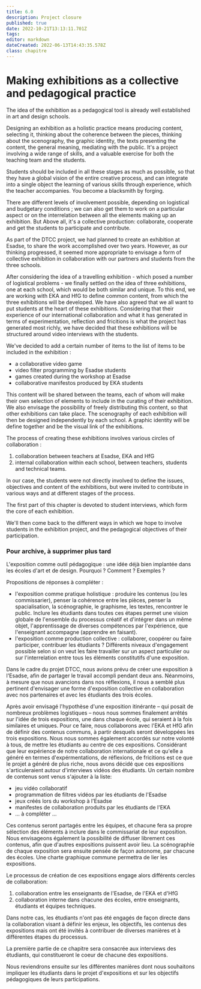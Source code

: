 ```yaml
---
title: 6.0
description: Project closure
published: true
date: 2022-10-21T13:13:11.701Z
tags: 
editor: markdown
dateCreated: 2022-06-13T14:43:35.578Z
class: chapitre
---
```


# Making exhibitions as a collective and pedagogical practice

The idea of the exhibition as a pedagogical tool is already well established in art and design schools.

Designing an exhibition as a holistic practice means producing content, selecting it, thinking about the coherence between the pieces, thinking about the scenography, the graphic identity, the texts presenting the content, the general meaning, mediating with the public. It's a project involving a wide range of skills, and a valuable exercise for both the teaching team and the students. 

Students should be included in all these stages as much as possible, so that they have a global vision of the entire creative process, and can integrate into a single object the learning of various skills through experience, which the teacher accompanies. You become a blacksmith by forging.

There are different levels of involvement possible, depending on logistical and budgetary conditions ; we can also get them to work on a particular aspect or on the interrelation between all the elements making up an exhibition.
But Above all, it's a collective production: collaborate, cooperate and get the students to participate and contribute. 

As part of the DTCC project, we had planned to create an exhibition at Esadse, to share the work accomplished over two years. However, as our thinking progressed, it seemed more appropriate to envisage a form of collective exhibition in collaboration with our partners and students from the three schools.

After considering the idea of a travelling exhibition - which posed a number of logistical problems - we finally settled on the idea of three exhibitions, one at each school, which would be both similar and unique. To this end, we are working with EKA and HfG to define common content, from which the three exhibitions will be developed. We have also agreed that we all want to put students at the heart of these exhibitions. Considering that their experience of our international collaboration and what it has generated in terms of experimentation, reflection and fricitions is what the project has generated most richly, we have decided that these exhibitions will be structured around video interviews with the students. 

We've decided to add a certain number of items to the list of items to be included in the exhibition :

- a collaborative video game
- video filter programming by Esadse students
- games created during the workshop at Esadse
- collaborative manifestos produced by EKA students

This content will be shared between the teams, each of whom will make their own selection of elements to include in the curating of their exhibition. We also envisage the possibility of freely distributing this content, so that other exhibitions can take place. The scenography of each exhibition will then be designed independently by each school. A graphic identity will be define together and be the visual link of the exhibitions.

The process of creating these exhibitions involves various circles of collaboration :
1. collaboration between teachers at Esadse, EKA and HfG
2. internal collaboration within each school, between teachers, students and technical teams.

In our case, the students were not directly involved to define the issues, objectives and content of the exhibitions, but were invited to contribute in various ways and at different stages of the process.

The first part of this chapter is devoted to student interviews, which form the core of each exhibition.

We'll then come back to the different ways in which we hope to involve students in the exhibition project, and the pedagogical objectives of their participation.










### Pour archive, à supprimer plus tard

L'exposition comme outil pédagogique : une idée déjà bien implantée dans les écoles d'art et de design. Pourquoi ? Comment ? Exemples ?

Propositions de réponses à compléter :
- l'exposition comme pratique holistique : produire les contenus (ou les commissarier), penser la cohérence entre les pièces, penser la spacialisation, la scénographie, le graphisme, les textes, rencontrer le public. Inclure les étudiants dans toutes ces étapes permet une vision globale de l'ensemble du processus créatif et d'intégrer dans un même objet, l'apprentissage de diverses compétences par l'expérience, que l'enseignant accompagne (apprendre en faisant).
- l'exposition comme production collective : collaborer, coopérer ou faire participer, contribuer les étudiants ? Différents niveaux d'engagement possible selon si on veut les faire travailler sur un aspect particulier ou sur l'interrelation entre tous les éléments constitutifs d'une exposition.

Dans le cadre du projet DTCC, nous avions prévu de créer une exposition à l'Esadse, afin de partager le travail accompli pendant deux ans. Néanmoins, à mesure que nous avancions dans nos réflexions, il nous a semblé plus pertinent d'envisager une forme d'exposition collective en collaboration avec nos partenaires et avec les étudiants des trois écoles.

Après avoir envisagé l'hypothèse d'une exposition itinérante – qui posait de nombreux problèmes logistiques – nous nous sommes finalement arrêtés sur l'idée de trois expositions, une dans chaque école, qui seraient à la fois similaires et uniques. Pour ce faire, nous collaborons avec l'EKA et HfG afin de définir des contenus communs, à partir desquels seront développées les trois expositions. Nous nous sommes également accordés sur notre volonté à tous, de mettre les étudiants au centre de ces expositions. Considérant que leur expérience de notre collaboration internationale et ce qu'elle a généré en termes d'expérmentations, de réflexions, de fricitions est ce que le projet a généré de plus riche, nous avons décidé que ces expositions s'articuleraient autour d'interviews vidéos des étudiants. Un certain nombre de contenus sont venus s'ajouter à la liste:

- jeu vidéo collaboratif
- programmation de filtres vidéos par les étudiants de l'Esadse
- jeux créés lors du workshop à l'Esadse
- manifestes de collaboration produits par les étudiants de l'EKA
- ... à compléter ...

Ces contenus seront partagés entre les équipes, et chacune fera sa propre sélection des éléments à inclure dans le commissariat de leur exposition. Nous envisageons également la possibilité de diffuser librement ces contenus, afin que d'autres expositions puissent avoir lieu. La scénographie de chaque exposition sera ensuite pensée de façon autonome, par chacune des écoles. Une charte graphique commune permettra de lier les expositions.

Le processus de création de ces expositions engage alors différents cercles de collaboration:
1. collaboration entre les enseignants de l'Esadse, de l'EKA et d'HfG
2. collaboration interne dans chacune des écoles, entre enseignants, étudiants et équipes techniques.

Dans notre cas, les étudiants n'ont pas été engagés de façon directe dans la collaboration visant à définir les enjeux, les objectifs, les contenus des expositions mais ont été invités à contribuer de diverses manières et à différentes étapes du processus.

La première partie de ce chapitre sera consacrée aux interviews des étudiants, qui constitueront le coeur de chacune des expositions.

Nous reviendrons ensuite sur les différentes manières dont nous souhaitons impliquer les étudiants dans le projet d'expositions et sur les objectifs pédagogiques de leurs participations.
